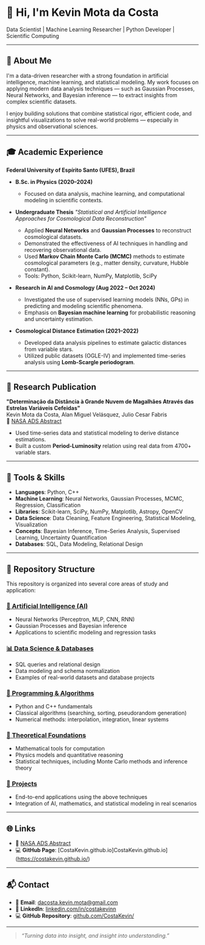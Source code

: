 # 👋 Hi, I'm Kevin Mota da Costa

Data Scientist | Machine Learning Researcher | Python Developer | Scientific Computing

---

## 📌 About Me

I'm a data-driven researcher with a strong foundation in artificial intelligence, machine learning, and statistical modeling. My work focuses on applying modern data analysis techniques — such as Gaussian Processes, Neural Networks, and Bayesian inference — to extract insights from complex scientific datasets.

I enjoy building solutions that combine statistical rigor, efficient code, and insightful visualizations to solve real-world problems — especially in physics and observational sciences.

---

## 🎓 Academic Experience

**Federal University of Espírito Santo (UFES), Brazil**

* **B.Sc. in Physics (2020–2024)**

  * Focused on data analysis, machine learning, and computational modeling in scientific contexts.

* **Undergraduate Thesis**
  *"Statistical and Artificial Intelligence Approaches for Cosmological Data Reconstruction"*

  * Applied **Neural Networks** and **Gaussian Processes** to reconstruct cosmological datasets.
  * Demonstrated the effectiveness of AI techniques in handling and recovering observational data.
  * Used **Markov Chain Monte Carlo (MCMC)** methods to estimate cosmological parameters (e.g., matter density, curvature, Hubble constant).
  * Tools: Python, Scikit-learn, NumPy, Matplotlib, SciPy

* **Research in AI and Cosmology (Aug 2022 – Oct 2024)**

  * Investigated the use of supervised learning models (NNs, GPs) in predicting and modeling scientific phenomena.
  * Emphasis on **Bayesian machine learning** for probabilistic reasoning and uncertainty estimation.

* **Cosmological Distance Estimation (2021–2022)**

  * Developed data analysis pipelines to estimate galactic distances from variable stars.
  * Utilized public datasets (OGLE-IV) and implemented time-series analysis using **Lomb-Scargle periodogram**.

---

## 📄 Research Publication

**"Determinação da Distância à Grande Nuvem de Magalhães Através das Estrelas Variáveis Cefeidas"**  
Kevin Mota da Costa, Alan Miguel Velásquez, Julio Cesar Fabris  
📄 [NASA ADS Abstract](https://ui.adsabs.harvard.edu/abs/2023arXiv231104470M/abstract) 


* Used time-series data and statistical modeling to derive distance estimations.
* Built a custom **Period-Luminosity** relation using real data from 4700+ variable stars.

---

## 💼 Tools & Skills

* **Languages**: Python, C++
* **Machine Learning**: Neural Networks, Gaussian Processes, MCMC, Regression, Classification
* **Libraries**: Scikit-learn, SciPy, NumPy, Matplotlib, Astropy, OpenCV
* **Data Science**: Data Cleaning, Feature Engineering, Statistical Modeling, Visualization
* **Concepts**: Bayesian Inference, Time-Series Analysis, Supervised Learning, Uncertainty Quantification
* **Databases**: SQL, Data Modeling, Relational Design

---

## 📁 Repository Structure

This repository is organized into several core areas of study and application:

<h3 id="ai"> <a href="https://github.com/CostaKevin/CostaKevin.github.io/tree/main/artificial_intelligence">🧠 Artificial Intelligence (AI)</a></h3>

* Neural Networks (Perceptron, MLP, CNN, RNN)
* Gaussian Processes and Bayesian inference
* Applications to scientific modeling and regression tasks


<h3 id="ai"> <a href="https://github.com/CostaKevin/CostaKevin.github.io/tree/main/database">📊 Data Science & Databases</a></h3>

* SQL queries and relational design
* Data modeling and schema normalization
* Examples of real-world datasets and database projects


<h3 id="ai"> <a href="https://github.com/CostaKevin/CostaKevin.github.io/tree/main/programming">💪 Programming & Algorithms</a></h3>

* Python and C++ fundamentals
* Classical algorithms (searching, sorting, pseudorandom generation)
* Numerical methods: interpolation, integration, linear systems


<h3 id="ai"> <a href="https://github.com/CostaKevin/CostaKevin.github.io/tree/main/theoretical_foundations">📘 Theoretical Foundations</a></h3>

* Mathematical tools for computation
* Physics models and quantitative reasoning
* Statistical techniques, including Monte Carlo methods and inference theory


<h3 id="ai"> <a href="https://github.com/CostaKevin/CostaKevin.github.io/blob/main/featured_projects/README.md">🧪 Projects</a></h3>

* End-to-end applications using the above techniques
* Integration of AI, mathematics, and statistical modeling in real scenarios

---

## 🌐 Links

- 🔗 [NASA ADS Abstract](https://ui.adsabs.harvard.edu/abs/2023arXiv231104470M/abstract)
- 💻 **GitHub Page**: [CostaKevin.github.io]CostaKevin.github.io](https://costakevin.github.io/)

---

## 📬 Contact

- 📧 **Email**: dacosta.kevin.mota@gmail.com  
- 💼 **LinkedIn**: [linkedin.com/in/costakevinn](https://www.linkedin.com/in/costakevinn/)  
- 💻 **GitHub Repository**: [github.com/CostaKevin/](https://github.com/CostaKevin/CostaKevin.github.io)

---

> *“Turning data into insight, and insight into understanding.”*
